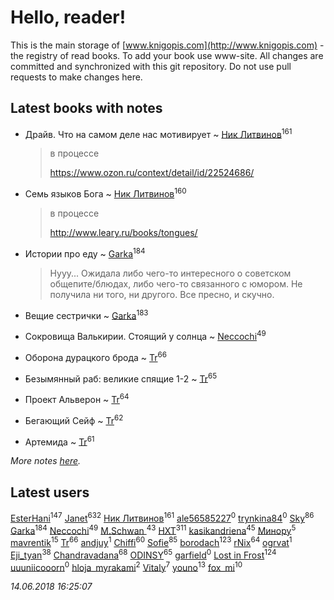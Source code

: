 # Hello, reader!
This is the main storage of [www.knigopis.com](http://www.knigopis.com) - the registry of read books.
To add your book use www-site. All changes are committed and synchronized with this git repository.
Do not use pull requests to make changes here.


## Latest books with notes
* Драйв. Что на самом деле нас мотивирует ~ [Ник Литвинов](users/241/241974816-vkontakte)<sup>161</sup>
    > в процессе
    > 
    > https://www.ozon.ru/context/detail/id/22524686/

* Семь языков Бога ~ [Ник Литвинов](users/241/241974816-vkontakte)<sup>160</sup>
    > в процессе
    > 
    > http://www.leary.ru/books/tongues/

* Истории про еду ~ [Garka](users/115/115753719718250012620-google)<sup>184</sup>
    > Нууу... Ожидала либо чего-то интересного о советском общепите/блюдах, либо чего-то связанного с юмором. Не получила ни того, ни другого. Все пресно, и скучно.

* Вещие сестрички ~ [Garka](users/115/115753719718250012620-google)<sup>183</sup>

* Сокровища Валькирии. Стоящий у солнца ~ [Neccochi](users/126/12601720503917094896-mailru)<sup>49</sup>

* Оборона дурацкого брода ~ [Tr](users/122/12282474-vkontakte)<sup>66</sup>

* Безымянный раб: великие спящие 1-2 ~ [Tr](users/122/12282474-vkontakte)<sup>65</sup>

* Проект Альверон ~ [Tr](users/122/12282474-vkontakte)<sup>64</sup>

* Бегающий Сейф ~ [Tr](users/122/12282474-vkontakte)<sup>62</sup>

* Артемида ~ [Tr](users/122/12282474-vkontakte)<sup>61</sup>


_More notes [here](latest_books_with_notes.md)._


## Latest users
[EsterHani](users/305/30558181-vkontakte)<sup>147</sup> 
[Janet](users/108/108113656204404967440-google)<sup>632</sup> 
[Ник Литвинов](users/241/241974816-vkontakte)<sup>161</sup> 
[ale56585227](users/629/62955747-yandex)<sup>0</sup> 
[trynkina84](users/344/34430558-vkontakte)<sup>0</sup> 
[Sky](users/118/118049897850017649660-google)<sup>86</sup> 
[Garka](users/115/115753719718250012620-google)<sup>184</sup> 
[Neccochi](users/126/12601720503917094896-mailru)<sup>49</sup> 
[M.Schwan ](users/101/101892939810731181399-google)<sup>43</sup> 
[HXT](users/100/100002563462782-facebook)<sup>311</sup> 
[kasikandriena](users/152/152488954-vkontakte)<sup>45</sup> 
[Минору](users/108/108299972186011003122-google)<sup>5</sup> 
[mavrentik](users/200/200666735-vkontakte)<sup>15</sup> 
[Tr](users/122/12282474-vkontakte)<sup>66</sup> 
[andjuy](users/108/108129283845610670068-google)<sup>1</sup> 
[Chiffi](users/105/105831994080785626680-google)<sup>60</sup> 
[Sofie](users/485/48568611-vkontakte)<sup>85</sup> 
[borodach](users/157/15706320-vkontakte)<sup>123</sup> 
[rNix](users/115/115622071-twitter)<sup>64</sup> 
[ogrvat](users/112/112423727137570080740-google)<sup>1</sup> 
[Eji_tyan](users/235/2352103981-twitter)<sup>38</sup> 
[Chandravadana](users/105/105866022348292919948-google)<sup>68</sup> 
[ODINSY](users/100/100978570902186865324-google)<sup>65</sup> 
[garfield](users/116/116551625573365168968-google)<sup>0</sup> 
[Lost in Frost](users/103/103293621948650602575-google)<sup>124</sup> 
[uuuniicooorn](users/131/131538796-vkontakte)<sup>0</sup> 
[hloja_myrakami](users/395/3951663-vkontakte)<sup>2</sup> 
[Vitaly](users/109/109395490138181998437-google)<sup>7</sup> 
[youno](users/302/302928912-vkontakte)<sup>13</sup> 
[fox_mi](users/220/220022778-vkontakte)<sup>10</sup> 


_14.06.2018 16:25:07_
